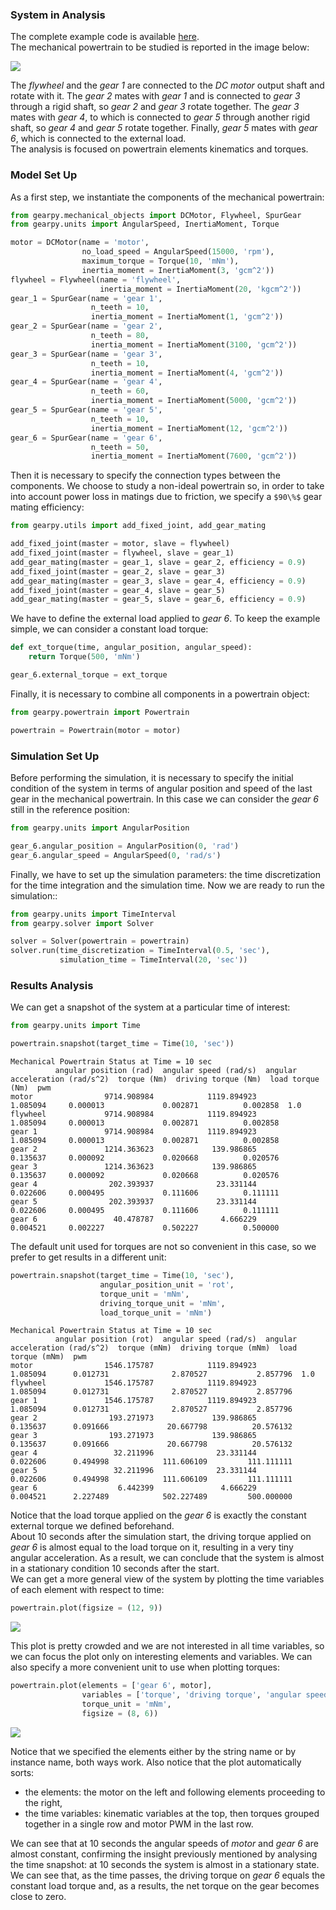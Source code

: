 ### System in Analysis

The complete example code is available 
[here](https://github.com/AndreaBlengino/gearpy/blob/master/docs/source/examples/1_simple_powertrain/simple_powertrain.py).  
The mechanical powertrain to be studied is reported in the image below:

![](images/scheme.png)

The *flywheel* and the *gear 1* are connected to the *DC motor* output 
shaft and rotate with it. The *gear 2* mates with *gear 1* and is 
connected to *gear 3* through a rigid shaft, so *gear 2* and *gear 3* 
rotate together. The *gear 3* mates with *gear 4*, to which is connected
to *gear 5* through another rigid shaft, so *gear 4* and *gear 5* rotate 
together. Finally, *gear 5* mates with *gear 6*, which is connected to 
the external load.  
The analysis is focused on powertrain elements kinematics and torques.


### Model Set Up

As a first step, we instantiate the components of the mechanical 
powertrain:

```python
from gearpy.mechanical_objects import DCMotor, Flywheel, SpurGear
from gearpy.units import AngularSpeed, InertiaMoment, Torque

motor = DCMotor(name = 'motor',
                no_load_speed = AngularSpeed(15000, 'rpm'),
                maximum_torque = Torque(10, 'mNm'),
                inertia_moment = InertiaMoment(3, 'gcm^2'))
flywheel = Flywheel(name = 'flywheel',
                    inertia_moment = InertiaMoment(20, 'kgcm^2'))
gear_1 = SpurGear(name = 'gear 1',
                  n_teeth = 10,
                  inertia_moment = InertiaMoment(1, 'gcm^2'))
gear_2 = SpurGear(name = 'gear 2',
                  n_teeth = 80,
                  inertia_moment = InertiaMoment(3100, 'gcm^2'))
gear_3 = SpurGear(name = 'gear 3',
                  n_teeth = 10,
                  inertia_moment = InertiaMoment(4, 'gcm^2'))
gear_4 = SpurGear(name = 'gear 4',
                  n_teeth = 60,
                  inertia_moment = InertiaMoment(5000, 'gcm^2'))
gear_5 = SpurGear(name = 'gear 5',
                  n_teeth = 10,
                  inertia_moment = InertiaMoment(12, 'gcm^2'))
gear_6 = SpurGear(name = 'gear 6',
                  n_teeth = 50,
                  inertia_moment = InertiaMoment(7600, 'gcm^2'))
```

Then it is necessary to specify the connection types between the 
components. We choose to study a non-ideal powertrain so, in order to 
take into account power loss in matings due to friction, we specify a 
`$90\%$` gear mating efficiency:

```python
from gearpy.utils import add_fixed_joint, add_gear_mating

add_fixed_joint(master = motor, slave = flywheel)
add_fixed_joint(master = flywheel, slave = gear_1)
add_gear_mating(master = gear_1, slave = gear_2, efficiency = 0.9)
add_fixed_joint(master = gear_2, slave = gear_3)
add_gear_mating(master = gear_3, slave = gear_4, efficiency = 0.9)
add_fixed_joint(master = gear_4, slave = gear_5)
add_gear_mating(master = gear_5, slave = gear_6, efficiency = 0.9)
```

We have to define the external load applied to *gear 6*. To keep the 
example simple, we can consider a constant load torque:

```python
def ext_torque(time, angular_position, angular_speed):
    return Torque(500, 'mNm')

gear_6.external_torque = ext_torque
 ```

Finally, it is necessary to combine all components in a powertrain 
object:

```python
from gearpy.powertrain import Powertrain

powertrain = Powertrain(motor = motor)
```

### Simulation Set Up

Before performing the simulation, it is necessary to specify the initial
condition of the system in terms of angular position and speed of the 
last gear in the mechanical powertrain. In this case we can consider 
the *gear 6* still in the reference position:

```python
from gearpy.units import AngularPosition

gear_6.angular_position = AngularPosition(0, 'rad')
gear_6.angular_speed = AngularSpeed(0, 'rad/s')
```

Finally, we have to set up the simulation parameters: the time 
discretization for the time integration and the simulation time. Now we 
are ready to run the simulation::

```python
from gearpy.units import TimeInterval
from gearpy.solver import Solver

solver = Solver(powertrain = powertrain)
solver.run(time_discretization = TimeInterval(0.5, 'sec'), 
           simulation_time = TimeInterval(20, 'sec'))
```

### Results Analysis

We can get a snapshot of the system at a particular time of interest:

```python
from gearpy.units import Time

powertrain.snapshot(target_time = Time(10, 'sec'))
```

```text
Mechanical Powertrain Status at Time = 10 sec
          angular position (rad)  angular speed (rad/s)  angular acceleration (rad/s^2)  torque (Nm)  driving torque (Nm)  load torque (Nm)  pwm
motor                9714.908984            1119.894923                        1.085094     0.000013             0.002871          0.002858  1.0
flywheel             9714.908984            1119.894923                        1.085094     0.000013             0.002871          0.002858     
gear 1               9714.908984            1119.894923                        1.085094     0.000013             0.002871          0.002858     
gear 2               1214.363623             139.986865                        0.135637     0.000092             0.020668          0.020576     
gear 3               1214.363623             139.986865                        0.135637     0.000092             0.020668          0.020576     
gear 4                202.393937              23.331144                        0.022606     0.000495             0.111606          0.111111     
gear 5                202.393937              23.331144                        0.022606     0.000495             0.111606          0.111111     
gear 6                 40.478787               4.666229                        0.004521     0.002227             0.502227          0.500000               
```

The default unit used for torques are not so convenient in this case, so 
we prefer to get results in a different unit:

```python
powertrain.snapshot(target_time = Time(10, 'sec'),
                    angular_position_unit = 'rot',
                    torque_unit = 'mNm',
                    driving_torque_unit = 'mNm',
                    load_torque_unit = 'mNm')
```

```text
Mechanical Powertrain Status at Time = 10 sec
          angular position (rot)  angular speed (rad/s)  angular acceleration (rad/s^2)  torque (mNm)  driving torque (mNm)  load torque (mNm)  pwm
motor                1546.175787            1119.894923                        1.085094      0.012731              2.870527           2.857796  1.0
flywheel             1546.175787            1119.894923                        1.085094      0.012731              2.870527           2.857796     
gear 1               1546.175787            1119.894923                        1.085094      0.012731              2.870527           2.857796     
gear 2                193.271973             139.986865                        0.135637      0.091666             20.667798          20.576132     
gear 3                193.271973             139.986865                        0.135637      0.091666             20.667798          20.576132     
gear 4                 32.211996              23.331144                        0.022606      0.494998            111.606109         111.111111     
gear 5                 32.211996              23.331144                        0.022606      0.494998            111.606109         111.111111     
gear 6                  6.442399               4.666229                        0.004521      2.227489            502.227489         500.000000                    
```

Notice that the load torque applied on the *gear 6* is exactly the 
constant external torque we defined beforehand.  
About 10 seconds after the simulation start, the driving torque applied 
on *gear 6* is almost equal to the load torque on it, resulting in a 
very tiny angular acceleration. As a result, we can conclude that the 
system is almost in a stationary condition 10 seconds after the start.  
We can get a more general view of the system by plotting the time 
variables of each element with respect to time:

```python
powertrain.plot(figsize = (12, 9))
```

![](images/plot_1.png)

This plot is pretty crowded and we are not interested in all time 
variables, so we can focus the plot only on interesting elements and 
variables. We can also specify a more convenient unit to use when 
plotting torques:

```python
powertrain.plot(elements = ['gear 6', motor],
                variables = ['torque', 'driving torque', 'angular speed', 'load torque'],
                torque_unit = 'mNm',
                figsize = (8, 6))
```

![](images/plot_2.png)

Notice that we specified the elements either by the string name or by 
instance name, both ways work. Also notice that the plot automatically 
sorts:

- the elements: the motor on the left and following elements proceeding
to the right,
- the time variables: kinematic variables at the top, then torques 
grouped together in a single row and motor PWM in the last row.
  
We can see that at 10 seconds the angular speeds of *motor* and *gear 6* 
are almost constant, confirming the insight previously mentioned by 
analysing the time snapshot: at 10 seconds the system is almost in a 
stationary state.  
We can see that, as the time passes, the driving torque on *gear 6* 
equals the constant load torque and, as a results, the net torque on the
gear becomes close to zero.
